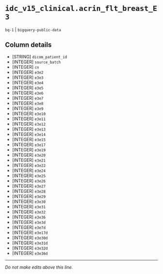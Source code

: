 # `idc_v15_clinical.acrin_flt_breast_E3`
`bq-1` | `bigquery-public-data`

## Column details
* [STRING]    `dicom_patient_id`
* [INTEGER]   `source_batch`
* [INTEGER]   `cn`
* [INTEGER]   `e3e2`
* [INTEGER]   `e3e3`
* [INTEGER]   `e3e4`
* [INTEGER]   `e3e5`
* [INTEGER]   `e3e6`
* [INTEGER]   `e3e7`
* [INTEGER]   `e3e8`
* [INTEGER]   `e3e9`
* [INTEGER]   `e3e10`
* [INTEGER]   `e3e11`
* [INTEGER]   `e3e12`
* [INTEGER]   `e3e13`
* [INTEGER]   `e3e14`
* [INTEGER]   `e3e15`
* [INTEGER]   `e3e17`
* [INTEGER]   `e3e19`
* [INTEGER]   `e3e20`
* [INTEGER]   `e3e21`
* [INTEGER]   `e3e22`
* [INTEGER]   `e3e24`
* [INTEGER]   `e3e25`
* [INTEGER]   `e3e26`
* [INTEGER]   `e3e27`
* [INTEGER]   `e3e28`
* [INTEGER]   `e3e29`
* [INTEGER]   `e3e30`
* [INTEGER]   `e3e31`
* [INTEGER]   `e3e32`
* [INTEGER]   `e3e36`
* [INTEGER]   `e3e3d`
* [INTEGER]   `e3e7d`
* [INTEGER]   `e3e17d`
* [INTEGER]   `e3e30d`
* [INTEGER]   `e3e31d`
* [INTEGER]   `e3e32d`
* [INTEGER]   `e3e36d`

-------------------------------------------------------------------------------
*Do not make edits above this line.*
